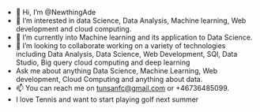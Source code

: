 - 👋 Hi, I’m @NewthingAde
- 👀 I’m interested in data Science, Data Analysis, Machine learning, Web development and cloud computing. 
- 🌱 I’m currently into Machine learning and its application to Data Science.
- 💞️ I’m looking to collaborate working on a variety of technologies including Data Analysis, Data Science, Web Development, SQl, Data Studio, Big query cloud computing and deep learning
- Ask me about anything Data Science, Machine Learning, Web development, Cloud Computing and anything about data.
- 📫 You can reach me on tunsanfc@gmail.com or +46736485099.
- I love Tennis and want to start playing golf next summer

<!---
NewthingAde/NewthingAde is a ✨ special ✨ repository because its `README.md` (this file) appears on your GitHub profile.
You can click the Preview link to take a look at your changes.
--->
